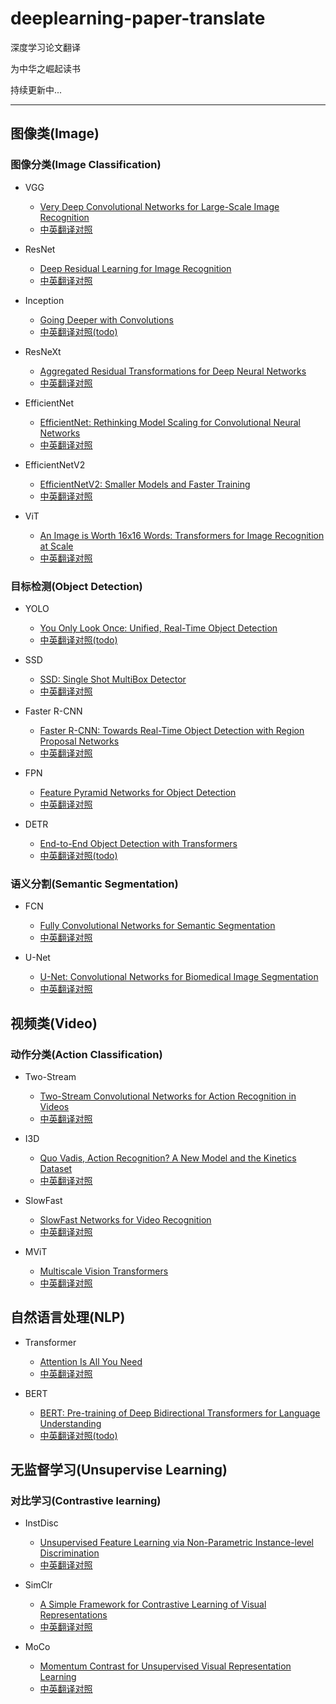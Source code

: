 # deeplearning-paper-translate
深度学习论文翻译

为中华之崛起读书

持续更新中...

---

## 图像类(Image)
### 图像分类(Image Classification)
- VGG
  - [Very Deep Convolutional Networks for Large-Scale Image Recognition](https://arxiv.org/abs/1409.1556)
  - [中英翻译对照](cv/image_classification/vgg.md)


- ResNet
  - [Deep Residual Learning for Image Recognition](https://arxiv.org/abs/1512.03385)
  - [中英翻译对照](cv/image_classification/resnet.md)


- Inception
  - [Going Deeper with Convolutions](https://arxiv.org/abs/1409.4842)
  - [中英翻译对照(todo)]()

  
- ResNeXt
  - [Aggregated Residual Transformations for Deep Neural Networks](https://arxiv.org/abs/1611.05431)
  - [中英翻译对照](cv/image_classification/resnext.md)


- EfficientNet
  - [EfficientNet: Rethinking Model Scaling for Convolutional Neural Networks](https://arxiv.org/abs/1905.11946)
  - [中英翻译对照](cv/image_classification/EfficientNet.md)


- EfficientNetV2
  - [EfficientNetV2: Smaller Models and Faster Training](https://arxiv.org/abs/2104.00298)
  - [中英翻译对照](cv/image_classification/EfficientNet_V2.md)


- ViT
  - [An Image is Worth 16x16 Words: Transformers for Image Recognition at Scale](https://arxiv.org/abs/2010.11929)
  - [中英翻译对照](cv/image_classification/vit.md)

### 目标检测(Object Detection)

- YOLO
  - [You Only Look Once: Unified, Real-Time Object Detection](https://arxiv.org/abs/1506.02640)
  - [中英翻译对照(todo)]()


- SSD
  - [SSD: Single Shot MultiBox Detector](https://arxiv.org/abs/1512.02325)
  - [中英翻译对照](cv/object_detection/SSD.md)


- Faster R-CNN
  - [Faster R-CNN: Towards Real-Time Object Detection with Region Proposal Networks](https://arxiv.org/abs/1506.01497v2)
  - [中英翻译对照](cv/object_detection/faster-r-cnn.md)


- FPN
  - [Feature Pyramid Networks for Object Detection](https://arxiv.org/abs/1612.03144)
  - [中英翻译对照](cv/object_detection/fpn.md)


- DETR
  - [End-to-End Object Detection with Transformers](https://arxiv.org/abs/2005.12872)
  - [中英翻译对照(todo)]()


### 语义分割(Semantic Segmentation)
- FCN
  - [Fully Convolutional Networks for Semantic Segmentation](https://arxiv.org/abs/1411.4038)
  - [中英翻译对照](cv/semantic_segmentation/fcn.md)


- U-Net
  - [U-Net: Convolutional Networks for Biomedical Image Segmentation](https://arxiv.org/abs/1505.04597)
  - [中英翻译对照](cv/semantic_segmentation/u-net.md)


## 视频类(Video)
### 动作分类(Action Classification)
- Two-Stream
  - [Two-Stream Convolutional Networks for Action Recognition in Videos](https://proceedings.neurips.cc/paper/2014/file/00ec53c4682d36f5c4359f4ae7bd7ba1-Paper.pdf)
  - [中英翻译对照](cv/action_classification/two_stream.md)


- I3D
  - [Quo Vadis, Action Recognition? A New Model and the Kinetics Dataset](https://arxiv.org/abs/1705.07750)
  - [中英翻译对照](cv/action_classification/I3D.md)


- SlowFast
  - [SlowFast Networks for Video Recognition](https://arxiv.org/abs/1812.03982)
  - [中英翻译对照](cv/action_classification/slow_fast.md)


- MViT
  - [Multiscale Vision Transformers](https://arxiv.org/abs/2104.11227)
  - [中英翻译对照](cv/action_classification/mvit.md)
  
## 自然语言处理(NLP)
- Transformer
  - [Attention Is All You Need](https://arxiv.org/abs/1706.03762)
  - [中英翻译对照](nlp/transformer.md)


- BERT
  - [BERT: Pre-training of Deep Bidirectional Transformers for Language Understanding](https://arxiv.org/abs/1810.04805)
  - [中英翻译对照(todo)]()

## 无监督学习(Unsupervise Learning)
### 对比学习(Contrastive learning)


- InstDisc
  - [Unsupervised Feature Learning via Non-Parametric Instance-level Discrimination](https://arxiv.org/abs/1805.01978)
  - [中英翻译对照](cv/unsupervise_learning/InstDisc.md)
  

- SimClr
  - [A Simple Framework for Contrastive Learning of Visual Representations](https://arxiv.org/abs/2002.05709)
  - [中英翻译对照](cv/unsupervise_learning/sim_clr.md)


- MoCo
  - [Momentum Contrast for Unsupervised Visual Representation Learning](https://arxiv.org/abs/1911.05722)
  - [中英翻译对照](cv/unsupervise_learning/moco.md)
